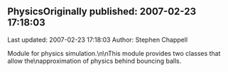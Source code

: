 ## PhysicsOriginally published: 2007-02-23 17:18:03 
Last updated: 2007-02-23 17:18:03 
Author: Stephen Chappell 
 
Module for physics simulation.\n\nThis module provides two classes that allow the\napproximation of physics behind bouncing balls.